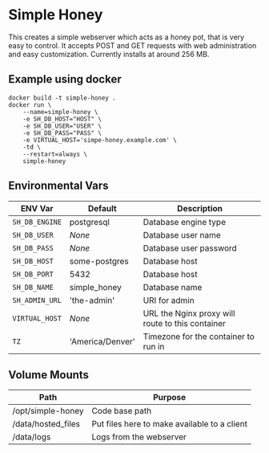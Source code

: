 # Simple Honey
This creates a simple webserver which acts as a honey pot, that is very easy to control.
It accepts POST and GET requests with web administration and easy customization.
Currently installs at around 256 MB.

## Example using docker
```
docker build -t simple-honey .
docker run \
    --name=simple-honey \
    -e SH_DB_HOST="HOST" \
    -e SH_DB_USER="USER" \
    -e SH_DB_PASS="PASS" \
    -e VIRTUAL_HOST='simpe-honey.example.com' \
    -td \
    --restart=always \
    simple-honey
```

## Environmental Vars
ENV Var | Default | Description
--- | --- | ---
`SH_DB_ENGINE` | postgresql | Database engine type
`SH_DB_USER` | *None* | Database user name
`SH_DB_PASS`  | *None* |  Database user password
`SH_DB_HOST` | some-postgres | Database host
`SH_DB_PORT` | 5432 | Database host
`SH_DB_NAME`  | simple_honey | Database name
`SH_ADMIN_URL` | 'the-admin' | URI for admin
`VIRTUAL_HOST`  |  *None*  | URL the Nginx proxy will route to this container
`TZ` | 'America/Denver' | Timezone for the container to run in


## Volume Mounts
 Path | Purpose
--- | ---
/opt/simple-honey | Code base path
/data/hosted_files | Put files here to make available to a client
/data/logs | Logs from the webserver
